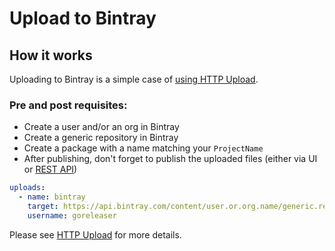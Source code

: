 # Upload to Bintray

## How it works

Uploading to Bintray is a simple case of [using HTTP Upload](/customization/upload/).

### Pre and post requisites:
* Create a user and/or an org in Bintray
* Create a generic repository in Bintray
* Create a package with a name matching your `ProjectName`
* After publishing, don't forget to publish the uploaded files (either via UI or [REST API](https://bintray.com/docs/api/#_publish_discard_uploaded_content))

```yaml
uploads:
  - name: bintray
    target: https://api.bintray.com/content/user.or.org.name/generic.repo.name/{{ .ProjectName }}/{{ .Version }}/
    username: goreleaser
```

Please see [HTTP Upload](/customization/upload/) for more details.
